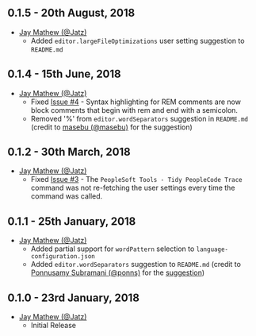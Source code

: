 ## 0.1.5 - 20th August, 2018

* [Jay Mathew (@Jatz)](https://github.com/Jatz)
  * Added `editor.largeFileOptimizations` user setting suggestion to `README.md`

## 0.1.4 - 15th June, 2018

* [Jay Mathew (@Jatz)](https://github.com/Jatz)
  * Fixed [Issue #4](https://github.com/Jatz/PeopleSoftTools-vscode/issues/4) - Syntax highlighting for REM comments are now block comments that begin with rem and end with a semicolon.
  * Removed '%' from `editor.wordSeparators` suggestion in `README.md` (credit to [masebu (@masebu)](https://github.com/masebu) for the suggestion)

## 0.1.2 - 30th March, 2018

* [Jay Mathew (@Jatz)](https://github.com/Jatz)
  * Fixed [Issue #3](https://github.com/Jatz/PeopleSoftTools-vscode/issues/3) - The `PeopleSoft Tools - Tidy PeopleCode Trace` command was not re-fetching the user settings every time the command was called.

## 0.1.1 - 25th January, 2018

* [Jay Mathew (@Jatz)](https://github.com/Jatz)
  * Added partial support for `wordPattern` selection to `language-configuration.json`
  * Added `editor.wordSeparators` suggestion to `README.md` (credit to [Ponnusamy Subramani (@ponns)](https://github.com/ponns) for the [suggestion](https://github.com/Jatz/PeopleSoftTools-vscode/issues/2))

## 0.1.0 - 23rd January, 2018

* [Jay Mathew (@Jatz)](https://github.com/Jatz)
  * Initial Release
